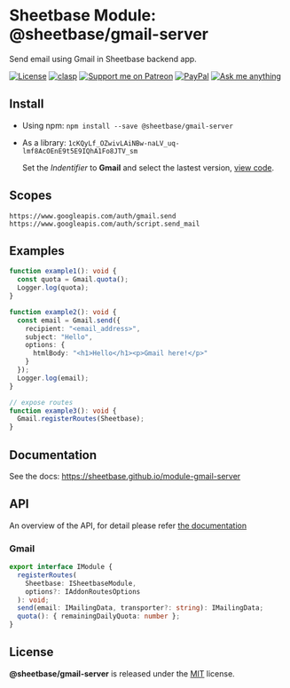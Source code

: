 # Sheetbase Module: @sheetbase/gmail-server

Send email using Gmail in Sheetbase backend app.

<!-- <content> -->

[![License][license_badge]][license_url] [![clasp][clasp_badge]][clasp_url] [![Support me on Patreon][patreon_badge]][patreon_url] [![PayPal][paypal_donate_badge]][paypal_donate_url] [![Ask me anything][ask_me_badge]][ask_me_url]

<!-- </content> -->

## Install

- Using npm: `npm install --save @sheetbase/gmail-server`

- As a library: `1cKQyLf_OZwivLAiNBw-naLV_uq-lmf8AcOEnE9t5E9IQhA1Fo8JTV_sm`

  Set the _Indentifier_ to **Gmail** and select the lastest version, [view code](https://script.google.com/d/1cKQyLf_OZwivLAiNBw-naLV_uq-lmf8AcOEnE9t5E9IQhA1Fo8JTV_sm/edit?usp=sharing).

## Scopes

`https://www.googleapis.com/auth/gmail.send https://www.googleapis.com/auth/script.send_mail`

## Examples

```ts
function example1(): void {
  const quota = Gmail.quota();
  Logger.log(quota);
}

function example2(): void {
  const email = Gmail.send({
    recipient: "<email_address>",
    subject: "Hello",
    options: {
      htmlBody: "<h1>Hello</h1><p>Gmail here!</p>"
    }
  });
  Logger.log(email);
}

// expose routes
function example3(): void {
  Gmail.registerRoutes(Sheetbase);
}
```

## Documentation

See the docs: https://sheetbase.github.io/module-gmail-server

## API

An overview of the API, for detail please refer [the documentation](https://sheetbase.github.io/module-gmail-server)

### Gmail

```ts
export interface IModule {
  registerRoutes(
    Sheetbase: ISheetbaseModule,
    options?: IAddonRoutesOptions
  ): void;
  send(email: IMailingData, transporter?: string): IMailingData;
  quota(): { remainingDailyQuota: number };
}
```

## License

**@sheetbase/gmail-server** is released under the [MIT](https://github.com/sheetbase/module-gmail-server/blob/master/LICENSE) license.

<!-- <footer> -->

[license_badge]: https://img.shields.io/github/license/mashape/apistatus.svg
[license_url]: https://github.com/sheetbase/module-gmail-server/blob/master/LICENSE
[clasp_badge]: https://img.shields.io/badge/built%20with-clasp-4285f4.svg
[clasp_url]: https://github.com/google/clasp
[patreon_badge]: https://ionicabizau.github.io/badges/patreon.svg
[patreon_url]: https://www.patreon.com/lamnhan
[paypal_donate_badge]: https://ionicabizau.github.io/badges/paypal_donate.svg
[paypal_donate_url]: https://www.paypal.me/lamnhan
[ask_me_badge]: https://img.shields.io/badge/ask/me-anything-1abc9c.svg
[ask_me_url]: https://m.me/sheetbase

<!-- </footer> -->
